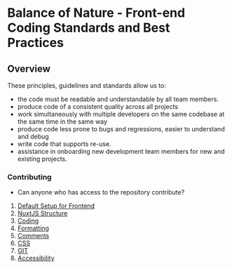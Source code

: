 # Balance of Nature - Front-end Coding Standards and Best Practices

## Overview

These principles, guidelines and standards allow us to:

- the code must be readable and understandable by all team members. 
- produce code of a consistent quality across all projects
- work simultaneously with multiple developers on the same codebase at the same time in the same way
- produce code less prone to bugs and regressions, easier to understand and debug
- write code that supports re-use.
- assistance in onboarding new development team members for new and existing projects.

### Contributing
- Can anyone who has access to the repository contribute?

1. [Default Setup for Frontend](#setup-default)
2. [NuxtJS Structure](#nuxtjs-structure)
3. [Coding](#coding)
4. [Formatting](#formatting)
5. [Comments](#comments)
7. [CSS](#css)
8. [GIT](#git)
9. [Accessibility](#accessibility)
